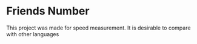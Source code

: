 # Friends Number

This project was made for speed measurement. It is desirable to compare with other languages
